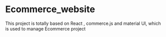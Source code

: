 # Ecommerce_website
This project is totally based on React , commerce.js and material UI, which is used to manage Ecommerce project
